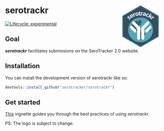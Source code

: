 
<!-- README.md is generated from README.Rmd. Please edit that file -->

# serotrackr <a href="https://serotracker.github.io/serotrackr/"><img src="man/figures/logo.svg" align="right" height="139" alt="" /></a>

<!-- badges: start -->

[![Lifecycle:
experimental](https://img.shields.io/badge/lifecycle-experimental-orange.svg)](https://lifecycle.r-lib.org/articles/stages.html#experimental)
<!-- badges: end -->

## Goal

***serotrackr*** facilitates submissions on the SeroTracker 2.0 website.

## Installation

You can install the development version of serotrackr like so:

``` r
devtools::install_github("serotracker/serotrackr")
```

## Get started

[This](https://serotracker.github.io/serotrackr/articles/serotrackr.html)
vignette guides you through the best practices of using *serotrackr*.

PS: The logo is subject to change.
